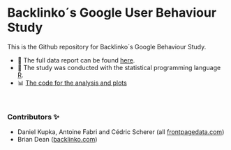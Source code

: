 # Backlinko´s Google User Behaviour Study

This is the Github repository for Backlinko´s Google Behaviour Study.

- 📝 The full data report can be found [here](https://frontpagedata.com/projects/backlinko/user-research/final.html).
- 🔨 The study was conducted with the statistical programming language [R](https://www.r-project.org/).
- 📊 [The code for the analysis and plots](https://github.com/backlinko/2020-Google-user-study/blob/master/rmd/analysis.Rmd)


&ensp;
### Contributors ✨
- Daniel Kupka, Antoine Fabri and Cédric Scherer (all [frontpagedata.com](https://frontpagedata.com/))
- Brian Dean ([backlinko.com](https://backlinko.com/))